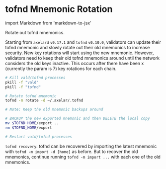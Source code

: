 # tofnd Mnemonic Rotation

import Markdown from 'markdown-to-jsx'

Rotate out tofnd mnemonics.

Starting from `axelard` `v0.17.1` and `tofnd` `v0.10.0`, validators can 
update their tofnd mnemonic and slowly rotate out their old mnemonics
to increase security. New key rotations will start using the new mnemonic.
However, validators need to keep their old tofnd mnemonics around until
the network considers the old keys inactive. This occurs after there have
been x (currently the param is 7) key rotations for each chain.

```bash
# Kill vald/tofnd processes
pkill -f "vald"
pkill -f "tofnd"

# Rotate tofnd mnemonic
tofnd -m rotate -d ~/.axelar/.tofnd

# Note: Keep the old mnemonic backups around

# BACKUP the new exported mnemonic and then DELETE the local copy
mv $TOFND_HOME/export ..
rm $TOFND_HOME/export

# Restart vald/tofnd processes
```

`tofnd recovery`: tofnd can be recovered by importing the latest 
mnemonic with `tofnd -m import -d [home]` as before.
But to recover the old mnemonics, continue running
`tofnd -m import ...` with each one of the old mnemonics.
